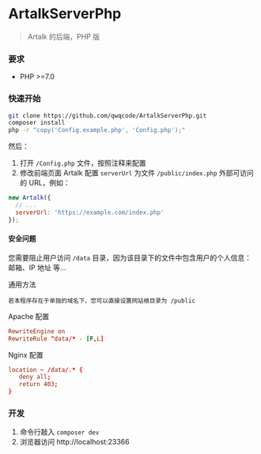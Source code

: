 # ArtalkServerPhp

> Artalk 的后端，PHP 版

### 要求

- PHP >=7.0

### 快速开始

```bash
git clone https://github.com/qwqcode/ArtalkServerPhp.git
composer install
php -r "copy('Config.example.php', 'Config.php');"
```

然后：

1. 打开 `/Config.php` 文件，按照注释来配置
2. 修改前端页面 Artalk 配置 `serverUrl` 为文件 `/public/index.php` 外部可访问的 URL，例如：

```js
new Artalk({
  // ...
  serverUrl: 'https://example.com/index.php'
});
```

#### 安全问题

您需要阻止用户访问 `/data` 目录，因为该目录下的文件中包含用户的个人信息：邮箱、IP 地址 等...

通用方法

```
若本程序存在于单独的域名下，您可以直接设置网站根目录为 /public
```

Apache 配置

```conf
RewriteEngine on
RewriteRule ^data/* - [F,L]
```

Nginx 配置

```conf
location ~ /data/.* {
   deny all;
   return 403;
}
```

### 开发

1. 命令行敲入 `composer dev`
2. 浏览器访问 http://localhost:23366
